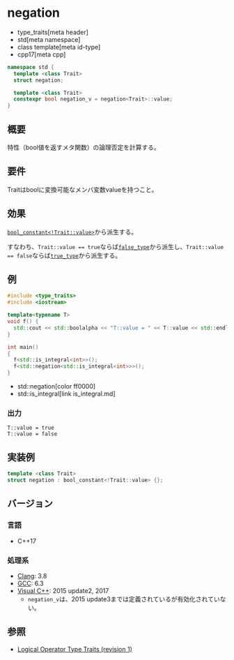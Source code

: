 # negation
* type_traits[meta header]
* std[meta namespace]
* class template[meta id-type]
* cpp17[meta cpp]

```cpp
namespace std {
  template <class Trait>
  struct negation;

  template <class Trait>
  constexpr bool negation_v = negation<Trait>::value;
}
```

## 概要
特性（bool値を返すメタ関数）の論理否定を計算する。

## 要件
Traitはboolに変換可能なメンバ変数valueを持つこと。

## 効果
[`bool_constant<!Trait::value>`](bool_constant.md)から派生する。

すなわち、`Trait::value == true`ならば[`false_type`](false_type.md)から派生し、`Trait::value == false`ならば[`true_type`](true_type.md)から派生する。


## 例
```cpp example
#include <type_traits>
#include <iostream>

template<typename T>
void f() {
  std::cout << std::boolalpha << "T::value = " << T::value << std::endl;
}

int main()
{
  f<std::is_integral<int>>();
  f<std::negation<std::is_integral<int>>>();
}
```
* std::negation[color ff0000]
* std::is_integral[link is_integral.md]

### 出力
```
T::value = true
T::value = false
```


## 実装例
```cpp
template <class Trait>
struct negation : bool_constant<!Trait::value> {};
```


## バージョン
### 言語
- C++17

### 処理系
- [Clang](/implementation.md#clang): 3.8
- [GCC](/implementation.md#gcc): 6.3
- [Visual C++](/implementation.md#visual_cpp): 2015 update2, 2017
	- `negation_v`は、2015 update3までは定義されているが有効化されていない。


## 参照
- [Logical Operator Type Traits (revision 1)](http://www.open-std.org/jtc1/sc22/wg21/docs/papers/2015/p0013r1.html)
